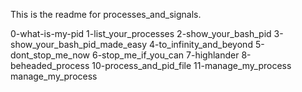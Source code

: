 This is the readme for processes_and_signals.

0-what-is-my-pid
1-list_your_processes
2-show_your_bash_pid
3-show_your_bash_pid_made_easy
4-to_infinity_and_beyond
5-dont_stop_me_now
6-stop_me_if_you_can
7-highlander
8-beheaded_process
10-process_and_pid_file
11-manage_my_process
manage_my_process
